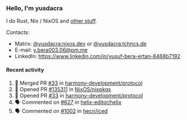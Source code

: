 ### Hello, I'm yusdacra

I do Rust, Nix / NixOS and [other stuff](https://yusdacra.gitlab.io/about).

Contacts:
- Matrix: [@yusdacra:nixos.dev](https://matrix.to/#/@yusdacra:nixos.dev) or [@yusdacra:tchncs.de](https://matrix.to/#/@yusdacra:tchncs.de)
- E-mail: y.bera003.06@pm.me
- LinkedIn: https://www.linkedin.com/in/yusuf-bera-ertan-8468b7192

#### Recent activity

<!--START_SECTION:activity-->
1. 🎉 Merged PR [#33](https://github.com/harmony-development/protocol/pull/33) in [harmony-development/protocol](https://github.com/harmony-development/protocol)
2. 💪 Opened PR [#135311](https://github.com/NixOS/nixpkgs/pull/135311) in [NixOS/nixpkgs](https://github.com/NixOS/nixpkgs)
3. 💪 Opened PR [#33](https://github.com/harmony-development/protocol/pull/33) in [harmony-development/protocol](https://github.com/harmony-development/protocol)
4. 🗣 Commented on [#627](https://github.com/helix-editor/helix/issues/627) in [helix-editor/helix](https://github.com/helix-editor/helix)
5. 🗣 Commented on [#1002](https://github.com/hecrj/iced/issues/1002) in [hecrj/iced](https://github.com/hecrj/iced)
<!--END_SECTION:activity-->
